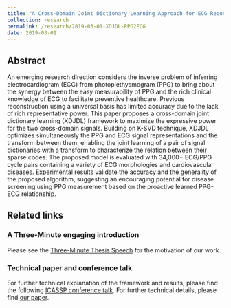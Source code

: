```yaml
---
title: "A Cross-Domain Joint Dictionary Learning Approach for ECG Reconstruction from PPG"
collection: research
permalink: /research/2019-03-01-XDJDL-PPG2ECG
date: 2019-03-01
---
```

## Abstract
An emerging research direction considers the inverse problem of inferring electrocardiogram (ECG) from photoplethysmogram (PPG) to bring about the synergy between the easy measurability of PPG and the rich clinical knowledge of ECG to facilitate preventive healthcare. Previous reconstruction using a universal basis has limited accuracy due to the lack of rich representative power. This paper proposes a cross-domain joint dictionary learning (XDJDL) framework to maximize the expressive power for the two cross-domain signals. Building on K-SVD technique, XDJDL optimizes simultaneously the PPG and ECG signal representations and the transform between them, enabling the joint learning of a pair of signal dictionaries with a transform to characterize the relation between their sparse codes. The proposed model is evaluated with 34,000+ ECG/PPG cycle pairs containing a variety of ECG morphologies and cardiovascular diseases. Experimental results validate the accuracy and the generality of the proposed algorithm, suggesting an encouraging potential for disease screening using PPG measurement based on the proactive learned PPG-ECG relationship.

## Related links

### A Three-Minute engaging introduction
Please see the [Three-Minute Thesis Speech](https://youtu.be/F8fYKDbBZ5Q) for the motivation of our work.

### Technical paper and conference talk
For further technical explanation of the framework and results, please find the following [ICASSP conference talk](https://youtu.be/3K5BkITTU-c).
For further technical details, please find [our paper](https://ieeexplore.ieee.org/document/9054242).
